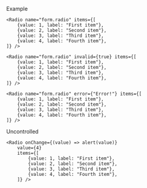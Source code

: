 Example

    <Radio name="form.radio" items={[
        {value: 1, label: "First item"},
        {value: 2, label: "Second item"},
        {value: 3, label: "Third item"},
        {value: 4, label: "Fourth item"},
    ]} />

    <Radio name="form.radio" invalid={true} items={[
        {value: 1, label: "First item"},
        {value: 2, label: "Second item"},
        {value: 3, label: "Third item"},
        {value: 4, label: "Fourth item"},
    ]} />

    <Radio name="form.radio" error={"Error!"} items={[
        {value: 1, label: "First item"},
        {value: 2, label: "Second item"},
        {value: 3, label: "Third item"},
        {value: 4, label: "Fourth item"},
    ]} />


Uncontrolled

    <Radio onChange={(value) => alert(value)}
        value={4}
        items={[
            {value: 1, label: "First item"},
            {value: 2, label: "Second item"},
            {value: 3, label: "Third item"},
            {value: 4, label: "Fourth item"},
        ]} />